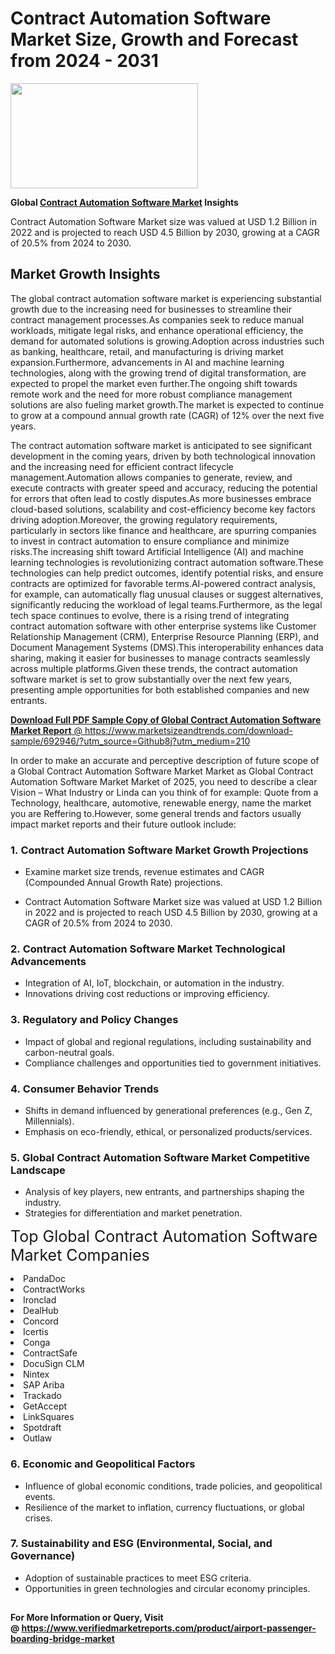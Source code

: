 <H1>Contract Automation Software Market Size, Growth and Forecast from 2024 - 2031</H1><img class="aligncenter size-medium wp-image-584254" src="https://thirdeyenews.in/wp-content/uploads/2024/09/Global-Market-Research-300x168.jpeg" alt="" width="300" height="168" /><p><strong>Global&nbsp;<a href="https://www.marketsizeandtrends.com/download-sample/692946/?utm_source=Github8j?utm_medium=210">Contract Automation Software Market</a> Insights</strong></p><p>Contract Automation Software Market size was valued at USD 1.2 Billion in 2022 and is projected to reach USD 4.5 Billion by 2030, growing at a CAGR of 20.5% from 2024 to 2030.</p><p><h2>Market Growth Insights</h2> <p>The global contract automation software market is experiencing substantial growth due to the increasing need for businesses to streamline their contract management processes.As companies seek to reduce manual workloads, mitigate legal risks, and enhance operational efficiency, the demand for automated solutions is growing.Adoption across industries such as banking, healthcare, retail, and manufacturing is driving market expansion.Furthermore, advancements in AI and machine learning technologies, along with the growing trend of digital transformation, are expected to propel the market even further.The ongoing shift towards remote work and the need for more robust compliance management solutions are also fueling market growth.The market is expected to continue to grow at a compound annual growth rate (CAGR) of 12% over the next five years.</p> <p><a href="#"></a></p> <p>The contract automation software market is anticipated to see significant development in the coming years, driven by both technological innovation and the increasing need for efficient contract lifecycle management.Automation allows companies to generate, review, and execute contracts with greater speed and accuracy, reducing the potential for errors that often lead to costly disputes.As more businesses embrace cloud-based solutions, scalability and cost-efficiency become key factors driving adoption.Moreover, the growing regulatory requirements, particularly in sectors like finance and healthcare, are spurring companies to invest in contract automation to ensure compliance and minimize risks.The increasing shift toward Artificial Intelligence (AI) and machine learning technologies is revolutionizing contract automation software.These technologies can help predict outcomes, identify potential risks, and ensure contracts are optimized for favorable terms.AI-powered contract analysis, for example, can automatically flag unusual clauses or suggest alternatives, significantly reducing the workload of legal teams.Furthermore, as the legal tech space continues to evolve, there is a rising trend of integrating contract automation software with other enterprise systems like Customer Relationship Management (CRM), Enterprise Resource Planning (ERP), and Document Management Systems (DMS).This interoperability enhances data sharing, making it easier for businesses to manage contracts seamlessly across multiple platforms.Given these trends, the contract automation software market is set to grow substantially over the next few years, presenting ample opportunities for both established companies and new entrants.<p><a href="#"></p><p><span class=""><strong>Download Full PDF Sample Copy of Global Contract Automation Software Market Report</strong> @ <a href="https://www.marketsizeandtrends.com/download-sample/692946/?utm_source=Github8j?utm_medium=210" target="_blank">https://www.marketsizeandtrends.com/download-sample/692946/?utm_source=Github8j?utm_medium=210</a></span></p><p>In order to make an accurate and perceptive description of future scope of a Global&nbsp;Contract Automation Software Market Market as Global&nbsp;Contract Automation Software Market Market of 2025, you need to describe a clear Vision &ndash; What Industry or Linda can you think of for example: Quote from a Technology, healthcare, automotive, renewable energy, name the market you are Reffering to.However, some general trends and factors usually impact market reports and their future outlook include:</p><h3>1.&nbsp;<strong>Contract Automation Software Market Growth Projections</strong></h3><ul><li>Examine market size trends, revenue estimates and CAGR (Compounded Annual Growth Rate) projections.</li><li><p>Contract Automation Software Market size was valued at USD 1.2 Billion in 2022 and is projected to reach USD 4.5 Billion by 2030, growing at a CAGR of 20.5% from 2024 to 2030.</p></li></ul><h3>2.&nbsp;<strong>Contract Automation Software Market Technological Advancements</strong></h3><ul><li>Integration of AI, IoT, blockchain, or automation in the industry.</li><li>Innovations driving cost reductions or improving efficiency.</li></ul><h3>3.&nbsp;<strong>Regulatory and Policy Changes</strong></h3><ul><li>Impact of global and regional regulations, including sustainability and carbon-neutral goals.</li><li>Compliance challenges and opportunities tied to government initiatives.</li></ul><h3>4.&nbsp;<strong>Consumer Behavior Trends</strong></h3><ul><li>Shifts in demand influenced by generational preferences (e.g., Gen Z, Millennials).</li><li>Emphasis on eco-friendly, ethical, or personalized products/services.</li></ul><h3>5.&nbsp;<strong>Global Contract Automation Software Market Competitive Landscape</strong></h3><ul><li>Analysis of key players, new entrants, and partnerships shaping the industry.</li><li>Strategies for differentiation and market penetration.</li></ul><p data-pm-slice="1 1 []"><span style="color: inherit; font-family: inherit; font-size: 25px;">Top Global Contract Automation Software Market Companies</span></p><div class="" data-test-id=""><p><li>PandaDoc</li><li> ContractWorks</li><li> Ironclad</li><li> DealHub</li><li> Concord</li><li> Icertis</li><li> Conga</li><li> ContractSafe</li><li> DocuSign CLM</li><li> Nintex</li><li> SAP Ariba</li><li> Trackado</li><li> GetAccept</li><li> LinkSquares</li><li> Spotdraft</li><li> Outlaw</li></p></div><h3>6.&nbsp;<strong>Economic and Geopolitical Factors</strong></h3><ul><li>Influence of global economic conditions, trade policies, and geopolitical events.</li><li>Resilience of the market to inflation, currency fluctuations, or global crises.</li></ul><h3>7.&nbsp;<strong>Sustainability and ESG (Environmental, Social, and Governance)</strong></h3><ul><li>Adoption of sustainable practices to meet ESG criteria.</li><li>Opportunities in green technologies and circular economy principles.</li></ul><h2><strong style="font-size: 14px;">For More Information or Query, Visit @&nbsp;</strong><a style="background-color: #ffffff; font-size: 14px;" href="https://www.marketsizeandtrends.com/report/contract-automation-software-market/" target="_blank">https://www.verifiedmarketreports.com/product/airport-passenger-boarding-bridge-market</a></h2>